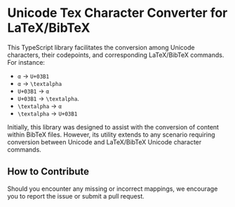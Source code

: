 # Unicode Tex Character Converter for LaTeX/BibTeX

This TypeScript library facilitates the conversion among Unicode characters, their codepoints, and corresponding LaTeX/BibTeX commands. For instance:

- `α` -> `U+03B1`
- `α` -> `\textalpha`
- `U+03B1` -> `α`
- `U+03B1` -> `\textalpha`.
- `\textalpha` -> `α`
- `\textalpha` -> `U+03B1`

Initially, this library was designed to assist with the conversion of content within BibTeX files. However, its utility extends to any scenario requiring conversion between Unicode and LaTeX/BibTeX Unicode character commands.

## How to Contribute

Should you encounter any missing or incorrect mappings, we encourage you to report the issue or submit a pull request.
